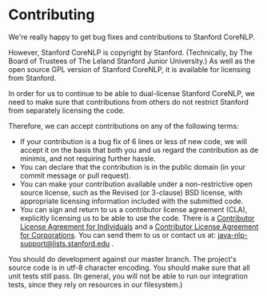 Contributing
============

We're really happy to get bug fixes and contributions to Stanford CoreNLP.

However, Stanford CoreNLP is copyright by Stanford. (Technically, by The Board of Trustees of The Leland Stanford Junior University.) As well as the open source GPL version of Stanford CoreNLP, it is available for licensing from Stanford.

In order for us to continue to be able to dual-license Stanford CoreNLP, we need to make sure that contributions from others do not restrict Stanford from separately licensing the code.

Therefore, we can accept contributions on any of the following terms:

 * If your contribution is a bug fix of 6 lines or less of new code, we will accept it on the basis that both you and us regard the contribution as de minimis, and not requiring further hassle.
 * You can declare that the contribution is in the public domain (in your commit message or pull request).
 * You can make your contribution available under a non-restrictive open source license, such as the Revised (or 3-clause) BSD license, with appropriate licensing information included with the submitted code.
 * You can sign and return to us a contributor license agreement (CLA), explicitly licensing us to be able to use the code.
   There is a [Contributor License Agreement for Individuals](http://nlp.stanford.edu/software/CLA/individual.html) and
   a [Contributor License Agreement for Corporations](http://nlp.stanford.edu/software/CLA/corporate.html).
   You can send them to us or contact us at: java-nlp-support@lists.stanford.edu .

You should do development against our master branch. The project's source code is in utf-8 character encoding. You should make sure that all unit tests still pass. (In general, you will not be able to run our integration tests, since they rely on resources in our filesystem.)

